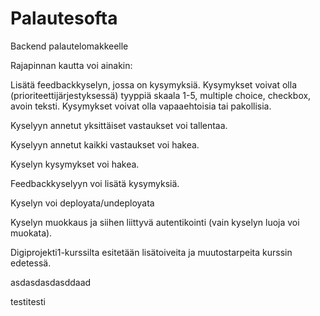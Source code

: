 # Palautesofta
Backend palautelomakkeelle


Rajapinnan kautta voi ainakin:

Lisätä feedbackkyselyn, jossa on kysymyksiä. Kysymykset voivat olla (prioriteettijärjestyksessä) tyyppiä skaala 1-5, multiple choice, checkbox, avoin teksti. Kysymykset voivat olla vapaaehtoisia tai pakollisia.

Kyselyyn annetut yksittäiset vastaukset voi tallentaa.

Kyselyyn annetut kaikki vastaukset voi hakea.

Kyselyn kysymykset voi hakea.

Feedbackkyselyyn voi lisätä kysymyksiä.

Kyselyn voi deployata/undeployata

Kyselyn muokkaus ja siihen liittyvä autentikointi (vain kyselyn luoja voi muokata).

Digiprojekti1-kurssilta esitetään lisätoiveita ja muutostarpeita kurssin edetessä.

asdasdasdasddaad

testitesti
